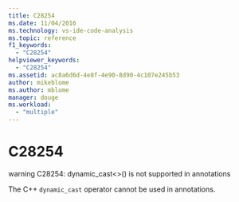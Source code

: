 ```yaml
---
title: C28254
ms.date: 11/04/2016
ms.technology: vs-ide-code-analysis
ms.topic: reference
f1_keywords:
  - "C28254"
helpviewer_keywords:
  - "C28254"
ms.assetid: ac8a6d6d-4e8f-4e90-8d90-4c107e245b53
author: mikeblome
ms.author: mblome
manager: douge
ms.workload:
  - "multiple"
---
```

# C28254
warning C28254: dynamic_cast<>() is not supported in annotations

 The C++ `dynamic_cast` operator cannot be used in annotations.